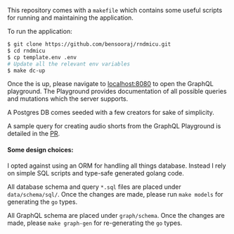 This repository comes with a `makefile` which contains some useful scripts for running and maintaining the application.

To run the application:

```sh
$ git clone https://github.com/bensooraj/rndmicu.git
$ cd rndmicu
$ cp template.env .env
# Update all the relevant env variables
$ make dc-up
```

Once the is up, please navigate to [localhost:8080](http://localhost:8080/) to open the GraphQL playground. The Playground provides documentation of all possible queries and mutations which the server supports.

A Postgres DB comes seeded with a few creators for sake of simplicity.

A sample query for creating audio shorts from the GraphQL Playground is detailed in the [PR](https://github.com/bensooraj/rndmicu/pull/2).

#### Some design choices:

I opted against using an ORM for handling all things database. Instead I rely on simple SQL scripts and type-safe generated golang code.

All database schema and query `*.sql` files are placed under `data/schema/sql/`. Once the changes are made, please run `make models` for generating the `go` types.

All GraphQL schema are placed under `graph/schema`. Once the changes are made, please `make graph-gen` for re-generating the `go` types.
